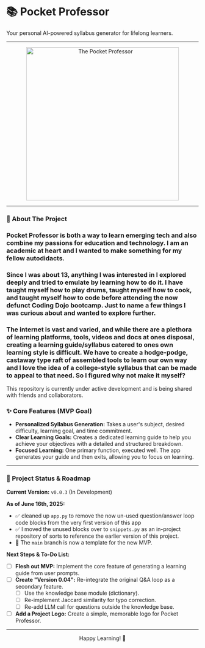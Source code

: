 <!--# The Pocket Professor by DrPakfro

## A small, AI-powered tutor app designed to be your personal college level instructor

### Pocket Professor is both a way to learn emerging tech and also combine my passions for education and technology. I am an academic at heart and I wanted to make something for my fellow autodidacts.

### Since I was about 13, anything I was interested in I explored deeply and tried to emulate by learning how to do it. I have taught myself how to play drums, taught myself how to cook, and taught myself how to code before attending the now defunct Coding Dojo bootcamp. Just to name a few things I was curious about and wanted to explore further.

### The internet is vast and varied, and while there are a plethora of learning platforms, tools, videos and docs at ones disposal, creating a learning guide/syllabus catered to ones own learning style is difficult. We have to create a hodge-podge, castaway type raft of assembled tools to learn our own way and I love the idea of a college-style syllabus that can be made to appeal to that need. So I figured why not make it myself?


#### This repo is still under development, and made public to share with co-horts and friends. A full readme is on the way i promise!!!

As of June 16th 2025:

- cleaned up app.py to remove the now un-used question/answer loop code blocks from the very first version of this app
- I moved the unused blocks over to snippets.py as an in-project repository of sorts to reference the earlier version of this project.
- With these commits, the latest main branch will then become a template for the new MVP i want to work toward, with one main feature: take user prompts of subject, difficulty level, time commitments (in hours/week), and learning goal to create a dedicated learning guide for the user, and then exit. One primary function, one main feature, and then build from there.
Godspeed, me!


TODO: create a polished "version 0.01" of the app that had the original question/answer loop, using the knowledge base dictionary, jaccard similarity algo to check for typos, and THEN calls the LLM if the user wanted to ask a question outside of the knowledge base dictionary. <!-->


# 📚 Pocket Professor

Your personal AI-powered syllabus generator for lifelong learners.

---

<p align="center">
  <img src="https://cafans.b-cdn.net/images/Category_22057/subcat_38643/Hcolor3.jpg" style="width:400px;" alt="The Pocket Professor"/>
</p>

---

### 👋 About The Project

### Pocket Professor is both a way to learn emerging tech and also combine my passions for education and technology. I am an academic at heart and I wanted to make something for my fellow autodidacts.

### Since I was about 13, anything I was interested in I explored deeply and tried to emulate by learning how to do it. I have taught myself how to play drums, taught myself how to cook, and taught myself how to code before attending the now defunct Coding Dojo bootcamp. Just to name a few things I was curious about and wanted to explore further.

### The internet is vast and varied, and while there are a plethora of learning platforms, tools, videos and docs at ones disposal, creating a learning guide/syllabus catered to ones own learning style is difficult. We have to create a hodge-podge, castaway type raft of assembled tools to learn our own way and I love the idea of a college-style syllabus that can be made to appeal to that need. So I figured why not make it myself?
This repository is currently under active development and is being shared with friends and collaborators.

### ✨ Core Features (MVP Goal)

* **Personalized Syllabus Generation:** Takes a user's subject, desired difficulty, learning goal, and time commitment.
* **Clear Learning Goals:** Creates a dedicated learning guide to help you achieve your objectives with a detailed and structured breakdown.
* **Focused Learning:** One primary function, executed well. The app generates your guide and then exits, allowing you to focus on learning.

---

### 🚀 Project Status & Roadmap

**Current Version:** `v0.0.3` (In Development)

**As of June 16th, 2025:**

* ✅ cleaned up `app.py` to remove the now un-used question/answer loop code blocks from the very first version of this app
* ✅ I moved the unused blocks over to `snippets.py` as an in-project repository of sorts to reference the earlier version of this project.
* 🏁 The `main` branch is now a template for the new MVP.

**Next Steps & To-Do List:**

* [ ] **Flesh out MVP:** Implement the core feature of generating a learning guide from user prompts.
* [ ] **Create "Version 0.04":** Re-integrate the original Q&A loop as a secondary feature.
    * [ ] Use the knowledge base module (dictionary).
    * [ ] Re-implement Jaccard similarity for typo correction.
    * [ ] Re-add LLM call for questions outside the knowledge base.
* [ ] **Add a Project Logo:** Create a simple, memorable logo for Pocket Professor.

---

<p align="center">
  Happy Learning! 🧠
</p>

